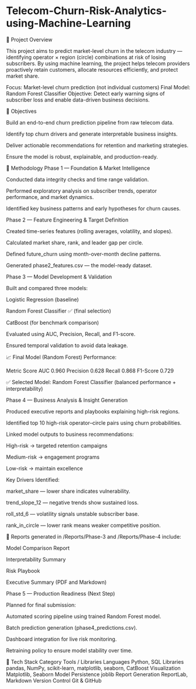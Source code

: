 # Telecom-Churn-Risk-Analytics-using-Machine-Learning

🧩 Project Overview

This project aims to predict market-level churn in the telecom industry — identifying operator × region (circle) combinations at risk of losing subscribers.
By using machine learning, the project helps telecom providers proactively retain customers, allocate resources efficiently, and protect market share.

Focus: Market-level churn prediction (not individual customers)
Final Model: Random Forest Classifier
Objective: Detect early warning signs of subscriber loss and enable data-driven business decisions.

🚀 Objectives

Build an end-to-end churn prediction pipeline from raw telecom data.

Identify top churn drivers and generate interpretable business insights.

Deliver actionable recommendations for retention and marketing strategies.

Ensure the model is robust, explainable, and production-ready.

🧠 Methodology
Phase 1 — Foundation & Market Intelligence

Conducted data integrity checks and time range validation.

Performed exploratory analysis on subscriber trends, operator performance, and market dynamics.

Identified key business patterns and early hypotheses for churn causes.

Phase 2 — Feature Engineering & Target Definition

Created time-series features (rolling averages, volatility, and slopes).

Calculated market share, rank, and leader gap per circle.

Defined future_churn using month-over-month decline patterns.

Generated phase2_features.csv — the model-ready dataset.

Phase 3 — Model Development & Validation

Built and compared three models:

Logistic Regression (baseline)

Random Forest Classifier ✅ (final selection)

CatBoost (for benchmark comparison)

Evaluated using AUC, Precision, Recall, and F1-score.

Ensured temporal validation to avoid data leakage.

📈 Final Model (Random Forest) Performance:

Metric	Score
AUC	0.960
Precision	0.628
Recall	0.868
F1-Score	0.729

✅ Selected Model: Random Forest Classifier (balanced performance + interpretability)

Phase 4 — Business Analysis & Insight Generation

Produced executive reports and playbooks explaining high-risk regions.

Identified top 10 high-risk operator–circle pairs using churn probabilities.

Linked model outputs to business recommendations:

High-risk → targeted retention campaigns

Medium-risk → engagement programs

Low-risk → maintain excellence

Key Drivers Identified:

market_share — lower share indicates vulnerability.

trend_slope_12 — negative trends show sustained loss.

roll_std_6 — volatility signals unstable subscriber base.

rank_in_circle — lower rank means weaker competitive position.

📄 Reports generated in /Reports/Phase-3 and /Reports/Phase-4 include:

Model Comparison Report

Interpretability Summary

Risk Playbook

Executive Summary (PDF and Markdown)

Phase 5 — Production Readiness (Next Step)

Planned for final submission:

Automated scoring pipeline using trained Random Forest model.

Batch prediction generation (phase4_predictions.csv).

Dashboard integration for live risk monitoring.

Retraining policy to ensure model stability over time.

🧰 Tech Stack
Category	Tools / Libraries
Languages	Python, SQL
Libraries	pandas, NumPy, scikit-learn, matplotlib, seaborn, CatBoost
Visualization	Matplotlib, Seaborn
Model Persistence	joblib
Report Generation	ReportLab, Markdown
Version Control	Git & GitHub
